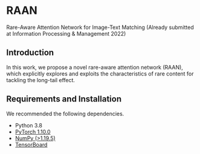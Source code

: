 # RAAN
Rare-Aware Attention Network for Image-Text Matching (Already submitted at Information Processing & Management 2022)
## Introduction
In this work, we propose a novel rare-aware attention network (RAAN), which explicitly explores and exploits the characteristics of rare content for tackling the long-tail effect.  
## Requirements and Installation
We recommended the following dependencies.      
* Python 3.8    
* [PyTorch 1.10.0](http://pytorch.org/)  
* [NumPy (>1.19.5)](http://www.numpy.org/)   
* [TensorBoard](https://github.com/TeamHG-Memex/tensorboard_logger)   
